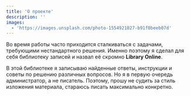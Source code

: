 ```yaml
---
title: 'О проекте'
description: ''
images:
  - 'https://images.unsplash.com/photo-1554921027-b91f0beeb07d'
---
```


Во время работы часто приходится сталкиваться с задачами, требующими нестандартного решения. Именно поэтому я сделал для себя библиотеку записей и назвал её скромно **Library Online**.

В этой библиотеке я записываю найденные ответы, инструкции и советы по решению различных вопросов. Но я в первую очередь администратор, а не писатель. Поэтому, прошу не судить за стиль изложения материала, стараюсь писать максимально конкретно.
